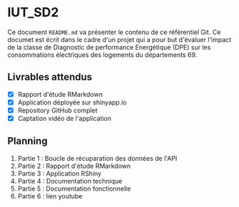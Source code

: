 # IUT_SD2

Ce document `README.md` va présenter le contenu de ce référentiel Git.
Ce documet est écrit dans le cadre d'un projet qui a pour but d'évaluer l'impact de la classe de Diagnostic de performance Energétique (DPE) sur les consommations électriques des logements du départements 69.

## Livrables attendus 

- [x] Rapport d'étude RMarkdown
- [x] Application déployée sur shinyapp.io
- [x] Repository GitHub complet
- [x] Captation vidéo de l'application

## Planning

1. Partie 1 : Boucle de récuparation des données de l'API
2. Partie 2 : Rapport d'étude RMarkdown
3. Partie 3 : Application RShiny
4. Partie 4 : Documentation technique
5. Partie 5 : Documentation fonctionnelle
6. Partie 6 : lien youtube


